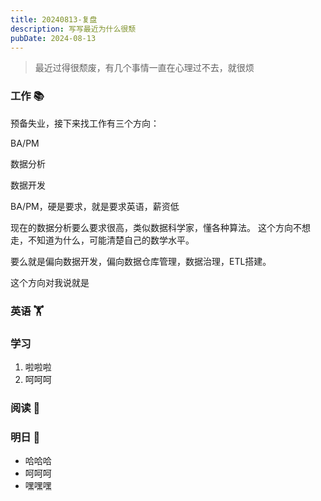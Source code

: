 ```yaml
---
title: 20240813-复盘
description: 写写最近为什么很颓
pubDate: 2024-08-13
---
```


> 最近过得很颓废，有几个事情一直在心理过不去，就很烦

### 工作 📚

预备失业，接下来找工作有三个方向：

BA/PM

数据分析

数据开发

BA/PM，硬是要求，就是要求英语，薪资低

现在的数据分析要么要求很高，类似数据科学家，懂各种算法。
这个方向不想走，不知道为什么，可能清楚自己的数学水平。

要么就是偏向数据开发，偏向数据仓库管理，数据治理，ETL搭建。

这个方向对我说就是

### 英语 🏋️‍

### 学习

1. 啦啦啦
2. 呵呵呵

### 阅读 🤔

### 明日 📃

- 哈哈哈
- 呵呵呵
- 嘿嘿嘿
